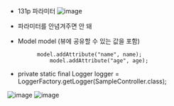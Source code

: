 + 131p 파라미터
![image](https://github.com/tnduf6864/TIL/assets/66365553/db34f6c8-28e1-46f3-afd9-fe7d305d211f)
- 파라미터를 안념겨주면 안 돼

- Model model (뷰에 공유할 수 있는 값을 포함)

            model.addAttribute("name", name);
		        model.addAttribute("age", age);
  
- private static final Logger logger = LoggerFactory.getLogger(SampleController.class);


![image](https://github.com/tnduf6864/TIL/assets/66365553/3d7ff824-e5b6-4db3-ae3e-198fa51d7f34)
![image](https://github.com/tnduf6864/TIL/assets/66365553/2abc8304-cc14-4417-8469-d50885c52799)
